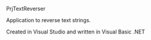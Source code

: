 PrjTextReverser

Application to reverse text strings.

Created in Visual Studio and written in Visual Basic .NET
